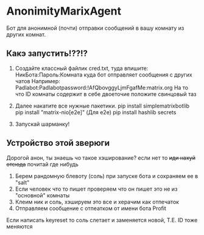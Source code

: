 # AnonimityMarixAgent
Бот для анонимной (почти)  отправки сообщений в вашу комнату из других комнат.

## Какэ запустить!??!?
1. Создайте классный файлик cred.txt, туда впишите: НикБота:Пароль:Комната куда бот отправляет сообщения с других чатов
Например: Padlabot:Padlabotpassword:!AfQbovggyLjmFgafMe:matrix.org
На то что ID комнаты содержит в себе двоеточие положите свинцовый таз

2. Далее накатите все нужные пакетики.
pip install simplematrixbotlib
pip install "matrix-nio[e2e]" (Для e2e)
pip install hashlib secrets

3. Запускай шарманку!

## Устройство этой зверюги
Дорогой анон, ты знаешь чо такое хэширование? если нет то ~~иди нахуй отсюда~~ почитай где нибудь

1. Берем рандомную блевоту (соль) при запуске бота и сохраняем ее в "salt"
2. Если человек что то пишет проверяем что он пишет это не из "основной" комнаты
3. Клеим ник и соль, хэшируем это все и херачим как отпечаток
4. Отправляем сообщение с отпеатком от имени бота
Profit

Если написать keyreset то соль слетает и заменяется новой, Т.Е. ID тоже меняются
